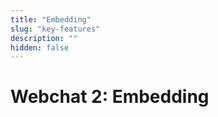 ```yaml
---
title: "Embedding"
slug: "key-features"
description: ""
hidden: false
---
```


# Webchat 2: Embedding